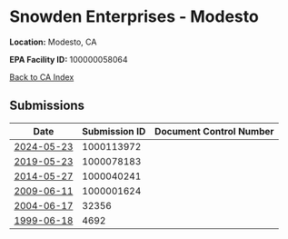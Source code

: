 # Snowden Enterprises - Modesto

**Location:** Modesto, CA

**EPA Facility ID:** 100000058064

[Back to CA Index](../../index.md)

## Submissions

| Date | Submission ID | Document Control Number |
|------|--------------|-------------------------|
| [2024-05-23](submissions/1000113972.md) | 1000113972 |  |
| [2019-05-23](submissions/1000078183.md) | 1000078183 |  |
| [2014-05-27](submissions/1000040241.md) | 1000040241 |  |
| [2009-06-11](submissions/1000001624.md) | 1000001624 |  |
| [2004-06-17](submissions/32356.md) | 32356 |  |
| [1999-06-18](submissions/4692.md) | 4692 |  |
